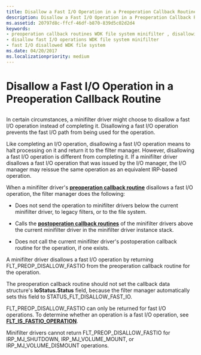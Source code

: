 ```yaml
---
title: Disallow a Fast I/O Operation in a Preoperation Callback Routine
description: Disallow a Fast I/O Operation in a Preoperation Callback Routine
ms.assetid: 20797d8c-ffcf-46df-b870-839d5c02d2d4
keywords:
- preoperation callback routines WDK file system minifilter , disallowing fast I/O
- disallow fast I/O operations WDK file system minifilter
- fast I/O disallowed WDK file system
ms.date: 04/20/2017
ms.localizationpriority: medium
---
```


# Disallow a Fast I/O Operation in a Preoperation Callback Routine


## <span id="ddk_disallowing_a_fast_io_operation_in_a_preoperation_callback_routine"></span><span id="DDK_DISALLOWING_A_FAST_IO_OPERATION_IN_A_PREOPERATION_CALLBACK_ROUTINE"></span>


In certain circumstances, a minifilter driver might choose to disallow a fast I/O operation instead of completing it. Disallowing a fast I/O operation prevents the fast I/O path from being used for the operation.

Like completing an I/O operation, disallowing a fast I/O operation means to halt processing on it and return it to the filter manager. However, disallowing a fast I/O operation is different from completing it. If a minifilter driver disallows a fast I/O operation that was issued by the I/O manager, the I/O manager may reissue the same operation as an equivalent IRP-based operation.

When a minifilter driver's [**preoperation callback routine**](/windows-hardware/drivers/ddi/fltkernel/nc-fltkernel-pflt_pre_operation_callback) disallows a fast I/O operation, the filter manager does the following:

-   Does not send the operation to minifilter drivers below the current minifilter driver, to legacy filters, or to the file system.

-   Calls the [**postoperation callback routines**](/windows-hardware/drivers/ddi/fltkernel/nc-fltkernel-pflt_post_operation_callback) of the minifilter drivers above the current minifilter driver in the minifilter driver instance stack.

-   Does not call the current minifilter driver's postoperation callback routine for the operation, if one exists.

A minifilter driver disallows a fast I/O operation by returning FLT\_PREOP\_DISALLOW\_FASTIO from the preoperation callback routine for the operation.

The preoperation callback routine should not set the callback data structure's **IoStatus.Status** field, because the filter manager automatically sets this field to STATUS\_FLT\_DISALLOW\_FAST\_IO.

FLT\_PREOP\_DISALLOW\_FASTIO can only be returned for fast I/O operations. To determine whether an operation is a fast I/O operation, see [**FLT\_IS\_FASTIO\_OPERATION**](/windows-hardware/drivers/ddi/index).

Minifilter drivers cannot return FLT\_PREOP\_DISALLOW\_FASTIO for IRP\_MJ\_SHUTDOWN, IRP\_MJ\_VOLUME\_MOUNT, or IRP\_MJ\_VOLUME\_DISMOUNT operations.

 

